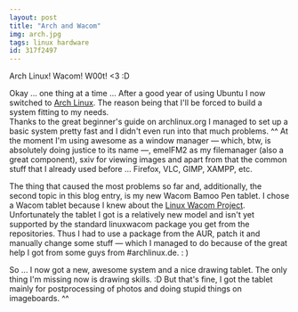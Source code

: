 ```yaml
---
layout: post
title: "Arch and Wacom"
img: arch.jpg
tags: linux hardware
id: 317f2497
---
```


Arch Linux! Wacom! W00t! &lt;3 :D

Okay ... one thing at a time ... After a good year of using Ubuntu I now switched to [Arch Linux](http://www.archlinux.org). The reason being that I'll be forced to build a system fitting to my needs.  
Thanks to the great beginner's guide on archlinux.org I managed to set up a basic system pretty fast and I didn't even run into that much problems. ^^ At the moment I'm using awesome as a window manager — which, btw, is absolutely doing justice to its name —, emelFM2 as my filemanager (also a great component), sxiv for viewing images and apart from that the common stuff that I already used before ... Firefox, VLC, GIMP, XAMPP, etc.

The thing that caused the most problems so far and, additionally, the second topic in this blog entry, is my new Wacom Bamoo Pen tablet. I chose a Wacom tablet because I knew about the [Linux Wacom Project](http://sourceforge.net/apps/mediawiki/linuxwacom). Unfortunately the tablet I got is a relatively new model and isn't yet supported by the standard linuxwacom package you get from the repositories. Thus I had to use a package from the AUR, patch it and manually change some stuff — which I managed to do because of the great help I got from some guys from #archlinux.de. : )

So ... I now got a new, awesome system and a nice drawing tablet. The only thing I'm missing now is drawing skills. :D But that's fine, I got the tablet mainly for postprocessing of photos and doing stupid things on imageboards. ^^